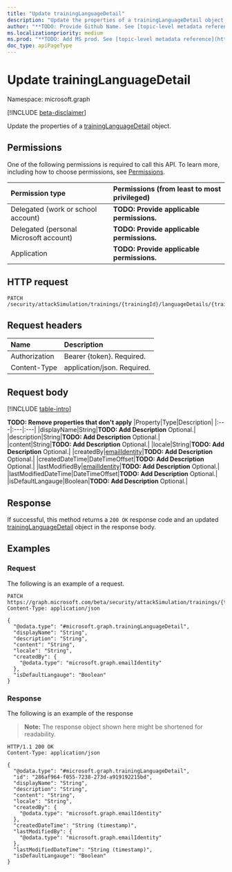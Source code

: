 ```yaml
---
title: "Update trainingLanguageDetail"
description: "Update the properties of a trainingLanguageDetail object."
author: "**TODO: Provide Github Name. See [topic-level metadata reference](https://aka.ms/msgo?pagePath=Document-APIs/Guidelines/Metadata)**"
ms.localizationpriority: medium
ms.prod: "**TODO: Add MS prod. See [topic-level metadata reference](https://aka.ms/msgo?pagePath=Document-APIs/Guidelines/Metadata)**"
doc_type: apiPageType
---
```


# Update trainingLanguageDetail
Namespace: microsoft.graph

[!INCLUDE [beta-disclaimer](../../includes/beta-disclaimer.md)]

Update the properties of a [trainingLanguageDetail](../resources/traininglanguagedetail.md) object.

## Permissions
One of the following permissions is required to call this API. To learn more, including how to choose permissions, see [Permissions](/graph/permissions-reference).

|Permission type|Permissions (from least to most privileged)|
|:---|:---|
|Delegated (work or school account)|**TODO: Provide applicable permissions.**|
|Delegated (personal Microsoft account)|**TODO: Provide applicable permissions.**|
|Application|**TODO: Provide applicable permissions.**|

## HTTP request

<!-- {
  "blockType": "ignored"
}
-->
``` http
PATCH /security/attackSimulation/trainings/{trainingId}/languageDetails/{trainingLanguageDetailId}
```

## Request headers
|Name|Description|
|:---|:---|
|Authorization|Bearer {token}. Required.|
|Content-Type|application/json. Required.|

## Request body
[!INCLUDE [table-intro](../../includes/update-property-table-intro.md)]


**TODO: Remove properties that don't apply**
|Property|Type|Description|
|:---|:---|:---|
|displayName|String|**TODO: Add Description** Optional.|
|description|String|**TODO: Add Description** Optional.|
|content|String|**TODO: Add Description** Optional.|
|locale|String|**TODO: Add Description** Optional.|
|createdBy|[emailIdentity](../resources/emailidentity.md)|**TODO: Add Description** Optional.|
|createdDateTime|DateTimeOffset|**TODO: Add Description** Optional.|
|lastModifiedBy|[emailIdentity](../resources/emailidentity.md)|**TODO: Add Description** Optional.|
|lastModifiedDateTime|DateTimeOffset|**TODO: Add Description** Optional.|
|isDefaultLangauge|Boolean|**TODO: Add Description** Optional.|



## Response

If successful, this method returns a `200 OK` response code and an updated [trainingLanguageDetail](../resources/traininglanguagedetail.md) object in the response body.

## Examples

### Request
The following is an example of a request.
<!-- {
  "blockType": "request",
  "name": "update_traininglanguagedetail"
}
-->
``` http
PATCH https://graph.microsoft.com/beta/security/attackSimulation/trainings/{trainingId}/languageDetails/{trainingLanguageDetailId}
Content-Type: application/json

{
  "@odata.type": "#microsoft.graph.trainingLanguageDetail",
  "displayName": "String",
  "description": "String",
  "content": "String",
  "locale": "String",
  "createdBy": {
    "@odata.type": "microsoft.graph.emailIdentity"
  },
  "isDefaultLangauge": "Boolean"
}
```


### Response
The following is an example of the response
>**Note:** The response object shown here might be shortened for readability.
<!-- {
  "blockType": "response",
  "truncated": true
}
-->
``` http
HTTP/1.1 200 OK
Content-Type: application/json

{
  "@odata.type": "#microsoft.graph.trainingLanguageDetail",
  "id": "286af964-f055-7238-273d-a919192215bd",
  "displayName": "String",
  "description": "String",
  "content": "String",
  "locale": "String",
  "createdBy": {
    "@odata.type": "microsoft.graph.emailIdentity"
  },
  "createdDateTime": "String (timestamp)",
  "lastModifiedBy": {
    "@odata.type": "microsoft.graph.emailIdentity"
  },
  "lastModifiedDateTime": "String (timestamp)",
  "isDefaultLangauge": "Boolean"
}
```

